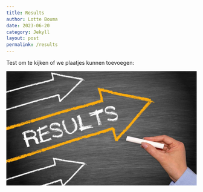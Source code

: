 ```yaml
---
title: Results 
author: Lotte Bouma
date: 2023-06-20
category: Jekyll
layout: post
permalink: /results
---
```



Test om te kijken of we plaatjes kunnen toevoegen:

![Resultaten](assets/images/resultaten.jpg)
